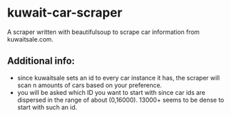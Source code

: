 # kuwait-car-scraper
A scraper written with beautifulsoup to scrape car information from kuwaitsale.com. 

## Additional info:
* since kuwaitsale sets an id to every car instance it has, the scraper will scan n amounts of cars based on your preference. 
* you will be asked which ID you want to start with since car ids are dispersed in the range of about (0,16000). 13000+ seems to be dense to start with such an id. 
